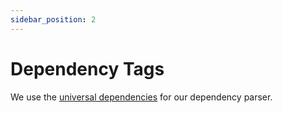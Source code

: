 ```yaml
---
sidebar_position: 2
---
```


# Dependency Tags

We use the [universal dependencies](https://universaldependencies.org/en/dep/index.html) for our dependency parser.